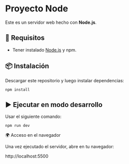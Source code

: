 # Proyecto Node

Este es un servidor web hecho con **Node.js**.

## 🚀 Requisitos

- Tener instalado [Node.js](https://nodejs.org/) y npm.

## 📦 Instalación

Descargar este repositorio y luego instalar dependencias:

```terminal
npm install
```

## ▶️ Ejecutar en modo desarrollo

Usar el siguiente comando:

```terminal
npm run dev
```

🌍 Acceso en el navegador

Una vez ejecutado el servidor, abre en tu navegador:

http://localhost:5500
